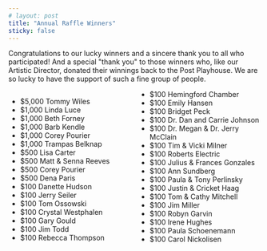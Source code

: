 ```yaml
---
# layout: post
title: "Annual Raffle Winners"
sticky: false
---
```


<style>
  .add-columns {
    margin-top: 1em;
    columns: 13em;
  }
</style>

Congratulations to our lucky winners and a sincere thank you to all who participated! And a special "thank you" to those winners who, like our Artistic Director, donated their winnings back to the Post Playhouse. We are so lucky to have the support of such a fine group of people.

<div class="add-columns">

- \$5,000 Tommy Wiles
- \$1,000 Linda Luce
- \$1,000 Beth Forney
- \$1,000 Barb Kendle
- \$1,000 Corey Pourier
- \$1,000 Trampas Belknap
- \$500 Lisa Carter
- \$500 Matt & Senna Reeves
- \$500 Corey Pourier
- \$500 Dena Paris
- \$100 Danette Hudson
- \$100 Jerry Seiler
- \$100 Tom Ossowski
- \$100 Crystal Westphalen
- \$100 Gary Gould
- \$100 Jim Todd
- \$100 Rebecca Thompson
- \$100 Hemingford Chamber
- \$100 Emily Hansen
- \$100 Bridget Peck
- \$100 Dr. Dan and Carrie Johnson
- \$100 Dr. Megan & Dr. Jerry McClain
- \$100 Tim & Vicki Milner
- \$100 Roberts Electric
- \$100 Julius & Frances Gonzales
- \$100 Ann Sundberg
- \$100 Paula & Tony Perlinsky
- \$100 Justin & Cricket Haag
- \$100 Tom & Cathy Mitchell
- \$100 Jim Miller
- \$100 Robyn Garvin
- \$100 Irene Hughes
- \$100 Paula Schoenemann
- \$100 Carol Nickolisen

</div>
